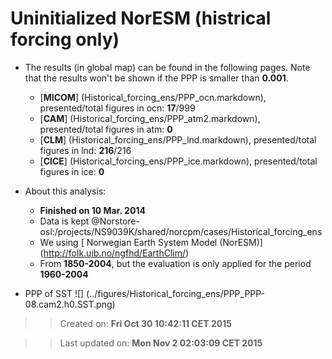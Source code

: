 Uninitialized NorESM (histrical forcing only)
==========

  * The results (in global map) can be found in the following pages. Note that the results won't be shown if the PPP is smaller than __0.001__.

    * [__MICOM__] (Historical_forcing_ens/PPP_ocn.markdown), presented/total figures in ocn: __17__/999 
    * [__CAM__] (Historical_forcing_ens/PPP_atm2.markdown), presented/total figures in atm: __0__
    * [__CLM__] (Historical_forcing_ens/PPP_lnd.markdown), presented/total figures in lnd: __216__/216 
    * [__CICE__] (Historical_forcing_ens/PPP_ice.markdown), presented/total figures in ice: __0__

  * About this analysis:
    * __Finished on 10 Mar. 2014__
    * Data is kept @Norstore-osl:/projects/NS9039K/shared/norcpm/cases/Historical_forcing_ens
    * We using [ Norwegian Earth System Model (NorESM)] (http://folk.uib.no/ngfhd/EarthClim/)
    * From __1850-2004__, but the evaluation is only applied for the period __1960-2004__
  * PPP of SST ![] (../figures/Historical_forcing_ens/PPP_PPP-08.cam2.h0.SST.png)

>> Created on: __Fri Oct 30 10:42:11 CET 2015__

>> Last updated on: __Mon Nov  2 02:03:09 CET 2015__ 



